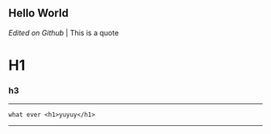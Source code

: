 ## Hello World

*Edited on Github*
| This is a quote

# H1

### h3

---

`what ever <h1>yuyuy</h1>`

---

